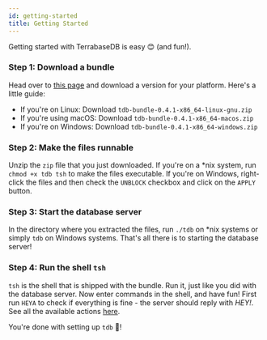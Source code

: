 ```yaml
---
id: getting-started
title: Getting Started
---
```

Getting started with TerrabaseDB is easy 😊 (and fun!).

### Step 1: Download a bundle

Head over to [this page](https://github.com/skytable/skytable/releases/v0.4.1) and download a version for your platform. Here's a little guide:

* If you're on Linux: Download `tdb-bundle-0.4.1-x86_64-linux-gnu.zip`
* If you're using macOS: Download `tdb-bundle-0.4.1-x86_64-macos.zip`
* If you're on Windows: Download `tdb-bundle-0.4.1-x86_64-windows.zip`

### Step 2: Make the files runnable

Unzip the `zip` file that you just downloaded. If you're on a *nix system, run `chmod +x tdb tsh` to make the files executable. If you're on Windows, right-click the files and then check the `UNBLOCK` checkbox and click on the `APPLY` button.

### Step 3: Start the database server

In the directory where you extracted the files, run `./tdb` on *nix systems or simply `tdb` on Windows systems. That's all there is to starting the database server!

### Step 4: Run the shell `tsh`

`tsh` is the shell that is shipped with the bundle. Run it, just like you did with the database server. Now enter commands in the shell, and have fun! First run `HEYA` to check if everything is fine - the server should reply with _HEY!_.
See all the available actions [here](Actions/overview).

You're done with setting up `tdb` 🎉!
